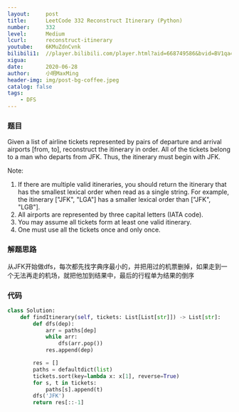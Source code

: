 ```yaml
---
layout:     post
title:      LeetCode 332 Reconstruct Itinerary (Python)
number:     332
level:      Medium
lcurl:      reconstruct-itinerary
youtube:    6KMuZdnCvnk
bilibili1:  //player.bilibili.com/player.html?aid=668749586&bvid=BV1qa4y1h7Ti&cid=206782843&page=1
xigua:      
date:       2020-06-28
author:     小明MaxMing
header-img: img/post-bg-coffee.jpeg
catalog: false
tags:
    - DFS
---
```


### 题目

Given a list of airline tickets represented by pairs of departure and arrival airports [from, to], reconstruct the itinerary in order. All of the tickets belong to a man who departs from JFK. Thus, the itinerary must begin with JFK.

Note:

1. If there are multiple valid itineraries, you should return the itinerary that has the smallest lexical order when read as a single string. For example, the itinerary ["JFK", "LGA"] has a smaller lexical order than ["JFK", "LGB"].
2. All airports are represented by three capital letters (IATA code).
3. You may assume all tickets form at least one valid itinerary.
4. One must use all the tickets once and only once.

### 解题思路

从JFK开始做dfs，每次都先找字典序最小的，并把用过的机票删掉，如果走到一个无法再走的机场，就把他加到结果中，最后的行程单为结果的倒序

### 代码
```python
class Solution:
    def findItinerary(self, tickets: List[List[str]]) -> List[str]:
        def dfs(dep):
            arr = paths[dep]
            while arr:
                dfs(arr.pop())
            res.append(dep)

        res = []
        paths = defaultdict(list)
        tickets.sort(key=lambda x: x[1], reverse=True)
        for s, t in tickets:
            paths[s].append(t)
        dfs('JFK')
        return res[::-1]
```
